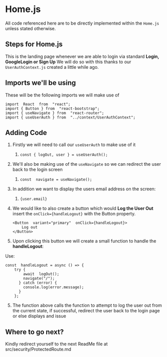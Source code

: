 # Home.js
All code referenced here are to be directly implemented within the `Home.js` unless stated otherwise.

## Steps for Home.js
This is the landing page whenever we are able to login via standard **Login, GoogleLogin or Sign Up** We will do so with this thanks to our `UserAuthContext.js` created a little while ago.

## Imports we'll be using

These will be the following imports we will make use of

    import  React  from  "react";
    import { Button } from  "react-bootstrap";
    import { useNavigate } from  "react-router";
    import { useUserAuth } from  "../context/UserAuthContext";

## Adding Code

1. Firstly we will need to call our `useUserAuth` to make use of it
	1.  `const { logOut, user } = useUserAuth();`
2. We'll also be making use of the `useNavigate` so we can redirect the user back to the login screen
	1. `const  navigate = useNavigate();` 
3.  In addition we want to display the users email address on the screen:
	1. `{user.email}` 
4. We would like to also create a button which would **Log the User Out** insert the `onClick={handleLogout}` with the Button property.

       <Button  variant="primary"  onClick={handleLogout}>
	       Log out
       </Button>

5. Upon clicking this button we will create a small function to handle the **handleLogout**:

Use:

    const  handleLogout = async () => {
        try {
	        await  logOut();
	        navigate("/");
	      } catch (error) {
	        console.log(error.message);
	      }
        };

5. The function above calls the function to attempt to log the user out from the current state, if successful, redirect the user back to the login page or else  displays and issue

## Where to go next?

Kindly redirect yourself to the next ReadMe file at src/security/ProtectedRoute.md